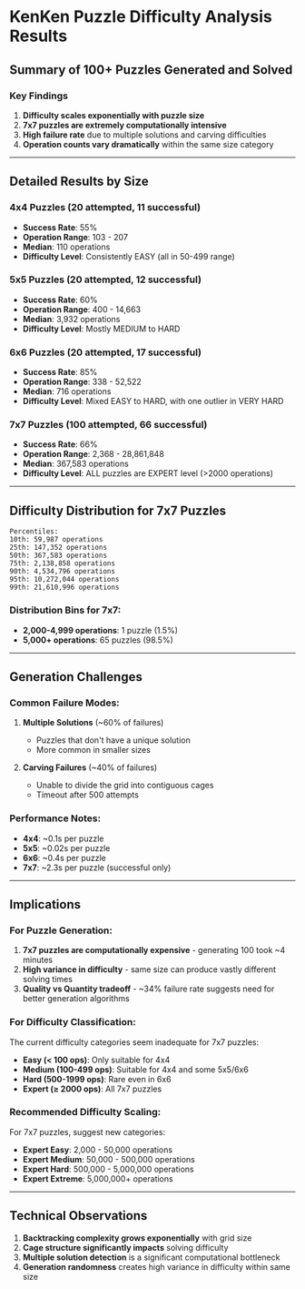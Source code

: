 # KenKen Puzzle Difficulty Analysis Results

## Summary of 100+ Puzzles Generated and Solved

### Key Findings

1. **Difficulty scales exponentially with puzzle size**
2. **7x7 puzzles are extremely computationally intensive**
3. **High failure rate** due to multiple solutions and carving difficulties
4. **Operation counts vary dramatically** within the same size category

---

## Detailed Results by Size

### 4x4 Puzzles (20 attempted, 11 successful)

- **Success Rate**: 55%
- **Operation Range**: 103 - 207
- **Median**: 110 operations
- **Difficulty Level**: Consistently EASY (all in 50-499 range)

### 5x5 Puzzles (20 attempted, 12 successful)

- **Success Rate**: 60%
- **Operation Range**: 400 - 14,663
- **Median**: 3,932 operations
- **Difficulty Level**: Mostly MEDIUM to HARD

### 6x6 Puzzles (20 attempted, 17 successful)

- **Success Rate**: 85%
- **Operation Range**: 338 - 52,522
- **Median**: 716 operations
- **Difficulty Level**: Mixed EASY to HARD, with one outlier in VERY HARD

### 7x7 Puzzles (100 attempted, 66 successful)

- **Success Rate**: 66%
- **Operation Range**: 2,368 - 28,861,848
- **Median**: 367,583 operations
- **Difficulty Level**: ALL puzzles are EXPERT level (>2000 operations)

---

## Difficulty Distribution for 7x7 Puzzles

```
Percentiles:
10th: 59,987 operations
25th: 147,352 operations
50th: 367,583 operations
75th: 2,138,858 operations
90th: 4,534,796 operations
95th: 10,272,044 operations
99th: 21,610,996 operations
```

### Distribution Bins for 7x7:

- **2,000-4,999 operations**: 1 puzzle (1.5%)
- **5,000+ operations**: 65 puzzles (98.5%)

---

## Generation Challenges

### Common Failure Modes:

1. **Multiple Solutions** (~60% of failures)

   - Puzzles that don't have a unique solution
   - More common in smaller sizes

2. **Carving Failures** (~40% of failures)
   - Unable to divide the grid into contiguous cages
   - Timeout after 500 attempts

### Performance Notes:

- **4x4**: ~0.1s per puzzle
- **5x5**: ~0.02s per puzzle
- **6x6**: ~0.4s per puzzle
- **7x7**: ~2.3s per puzzle (successful only)

---

## Implications

### For Puzzle Generation:

1. **7x7 puzzles are computationally expensive** - generating 100 took ~4 minutes
2. **High variance in difficulty** - same size can produce vastly different solving times
3. **Quality vs Quantity tradeoff** - ~34% failure rate suggests need for better generation algorithms

### For Difficulty Classification:

The current difficulty categories seem inadequate for 7x7 puzzles:

- **Easy (< 100 ops)**: Only suitable for 4x4
- **Medium (100-499 ops)**: Suitable for 4x4 and some 5x5/6x6
- **Hard (500-1999 ops)**: Rare even in 6x6
- **Expert (≥ 2000 ops)**: All 7x7 puzzles

### Recommended Difficulty Scaling:

For 7x7 puzzles, suggest new categories:

- **Expert Easy**: 2,000 - 50,000 operations
- **Expert Medium**: 50,000 - 500,000 operations
- **Expert Hard**: 500,000 - 5,000,000 operations
- **Expert Extreme**: 5,000,000+ operations

---

## Technical Observations

1. **Backtracking complexity grows exponentially** with grid size
2. **Cage structure significantly impacts** solving difficulty
3. **Multiple solution detection** is a significant computational bottleneck
4. **Generation randomness** creates high variance in difficulty within same size
